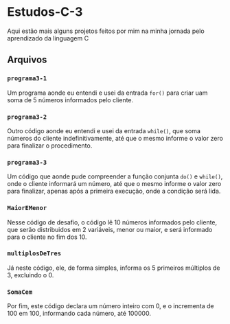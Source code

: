 # Estudos-C-3
Aqui estão mais alguns projetos feitos por mim na minha jornada pelo aprendizado da linguagem C
## Arquivos

### `programa3-1`
Um programa aonde eu entendi e usei da entrada `for()` para criar uam soma de 5 números informados pelo cliente.
### `programa3-2`
Outro código aonde eu entendi e usei da entrada `while()`, que soma números do cliente indefinitivamente, até que o mesmo informe o valor zero para finalizar o procedimento.
### `programa3-3`
Um código que aonde pude compreender a função conjunta `do()` e `while()`, onde o cliente informará um número, até que o mesmo informe o valor zero para finalizar, apenas após a primeira execução, onde a condição será lida.
### `MaiorEMenor`
Nesse código de desafio, o código lê 10 números informados pelo cliente, que serão distribuidos em 2 variáveis, menor ou maior, e será informado para o cliente no fim dos 10.
### `multiplosDeTres`
Já neste código, ele, de forma simples, informa os 5 primeiros múltiplos de 3, excluindo o 0.
### `SomaCem`
Por fim, este código declara um número inteiro com 0, e o incrementa de 100 em 100, informando cada número, até 100000.
